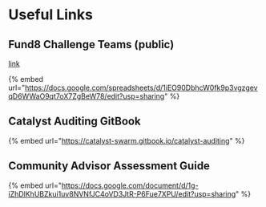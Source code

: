 # Useful Links

## Fund8 Challenge Teams (public)

[link](https://docs.google.com/spreadsheets/d/1iEO90DbhcW0fk9p3vgzgevqD6WWaO9qt7oX7ZgBeW78/edit?usp=sharing)

{% embed url="https://docs.google.com/spreadsheets/d/1iEO90DbhcW0fk9p3vgzgevqD6WWaO9qt7oX7ZgBeW78/edit?usp=sharing" %}

## Catalyst Auditing GitBook

{% embed url="https://catalyst-swarm.gitbook.io/catalyst-auditing" %}

## Community Advisor Assessment Guide

{% embed url="https://docs.google.com/document/d/1g-iZhDlKhUBZkui1uv8NVNfJC4oVD3JtR-P6Fue7XPU/edit?usp=sharing" %}

